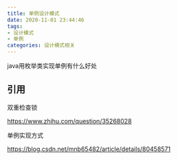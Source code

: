 ```yaml
---
title: 单例设计模式
date: 2020-11-01 23:44:46
tags: 
- 设计模式
- 单例
categories: 设计模式相关
---
```


java用枚举类实现单例有什么好处



## 引用

双重检查锁

https://www.zhihu.com/question/35268028

单例实现方式

https://blog.csdn.net/mnb65482/article/details/80458571

